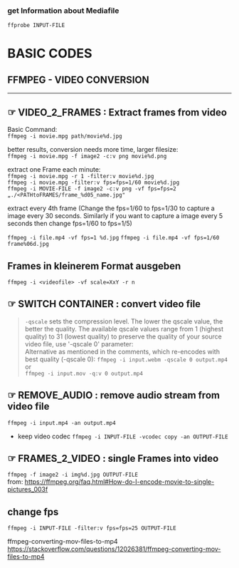 ### get Information about Mediafile
`ffprobe INPUT-FILE`


# BASIC CODES 
## FFMPEG - VIDEO CONVERSION
---
## ☞ VIDEO_2_FRAMES : Extract frames from video
Basic Command:  
`ffmpeg -i movie.mpg path/movie%d.jpg`

better results, conversion needs more time, larger filesize:  
`ffmpeg -i movie.mpg -f image2 -c:v png movie%d.png`

extract one Frame each minute:  
`ffmpeg -i movie.mpg -r 1 -filter:v movie%d.jpg`  
`ffmpeg -i movie.mpg -filter:v fps=fps=1/60 movie%d.jpg`  
`ffmpeg -i MOVIE-FILE -f image2 -c:v png -vf fps=fps=2 „./<PATHtoFRAMES/frame_%d05_name.jpg"`  

extract every 4th frame
(Change the fps=1/60 to fps=1/30 to capture a image every 30 seconds. Similarly if you want to capture a image every 5 seconds then change fps=1/60 to fps=1/5)

`ffmpeg -i file.mp4 -vf fps=1 %d.jpg`
`ffmpeg -i file.mp4 -vf fps=1/60 frame%06d.jpg`

## Frames in kleinerem Format ausgeben
`ffmpeg -i <videofile> -vf scale=XxY -r n`


## ☞ SWITCH CONTAINER : convert video file
> `-qscale` sets the compression level. The lower the qscale value, the bet­ter the qual­ity. The avail­able qscale val­ues range from 1 (high­est qual­ity) to 31 (low­est qual­ity)
> to preserve the quality of your source video file, use '-qscale 0' parameter:  
> Alternative as mentioned in the comments, which re-encodes with best quality (-qscale 0):
`ffmpeg -i input.webm -qscale 0 output.mp4`
or  
`ffmpeg -i input.mov -q:v 0 output.mp4`



## ☞ REMOVE_AUDIO : remove audio stream from video file
`ffmpeg -i input.mp4 -an output.mp4`

- keep video codec
`ffmpeg -i INPUT-FILE -vcodec copy -an OUTPUT-FILE`

## ☞ FRAMES_2_VIDEO : single Frames into video  
`ffmpeg -f image2 -i img%d.jpg OUTPUT-FILE`  
from: https://ffmpeg.org/faq.html#How-do-I-encode-movie-to-single-pictures_003f   


## change fps
`ffmpeg -i INPUT-FILE -filter:v fps=fps=25 OUTPUT-FILE`


ffmpeg-converting-mov-files-to-mp4
https://stackoverflow.com/questions/12026381/ffmpeg-converting-mov-files-to-mp4
